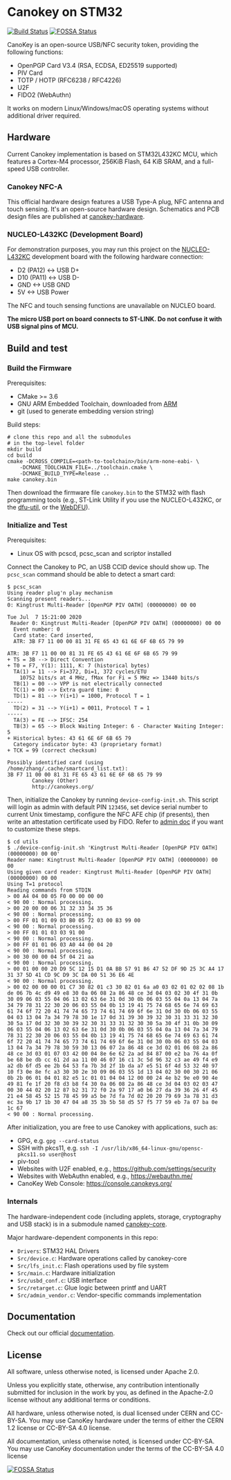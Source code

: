 # Canokey on STM32
[![Build Status](https://travis-ci.com/canokeys/canokey-stm32.svg?branch=master)](https://travis-ci.com/canokeys/canokey-stm32) [![FOSSA Status](https://app.fossa.com/api/projects/git%2Bgithub.com%2Fcanokeys%2Fcanokey-stm32.svg?type=shield)](https://app.fossa.com/projects/git%2Bgithub.com%2Fcanokeys%2Fcanokey-stm32?ref=badge_shield)

CanoKey is an open-source USB/NFC security token, providing the following functions:

- OpenPGP Card V3.4 (RSA, ECDSA, ED25519 supported)
- PIV Card
- TOTP / HOTP (RFC6238 / RFC4226)
- U2F
- FIDO2 (WebAuthn)

It works on modern Linux/Windows/macOS operating systems without additional driver required.

## Hardware

Current Canokey implementation is based on STM32L432KC MCU, which features a Cortex-M4 processor, 256KiB Flash, 64 KiB SRAM, and a full-speed USB controller. 

### Canokey NFC-A

This official hardware design features a USB Type-A plug, NFC antenna and touch sensing. It's an open-source hardware design. Schematics and PCB design files are published at [canokey-hardware](https://github.com/canokeys/canokey-hardware).

### NUCLEO-L432KC (Development Board)
For demonstration purposes, you may run this project on the [NUCLEO-L432KC](https://os.mbed.com/platforms/ST-Nucleo-L432KC/) development board with the following hardware connection:

- D2 (PA12) <-> USB D+
- D10 (PA11) <-> USB D-
- GND <-> USB GND
- 5V <-> USB Power

The NFC and touch sensing functions are unavailable on NUCLEO board.

**The micro USB port on board connects to ST-LINK. Do not confuse it with USB signal pins of MCU.**

## Build and test
### Build the Firmware

Prerequisites:

- CMake >= 3.6
- GNU ARM Embedded Toolchain, downloaded from [ARM](https://developer.arm.com/tools-and-software/open-source-software/developer-tools/gnu-toolchain/gnu-rm/downloads)
- git (used to generate embedding version string)

Build steps:

```shell
# clone this repo and all the submodules
# in the top-level folder
mkdir build
cd build
cmake -DCROSS_COMPILE=<path-to-toolchain>/bin/arm-none-eabi- \
    -DCMAKE_TOOLCHAIN_FILE=../toolchain.cmake \
    -DCMAKE_BUILD_TYPE=Release ..
make canokey.bin
```

Then download the firmware file `canokey.bin` to the STM32 with flash programming tools (e.g., ST-Link Utility if you use the NUCLEO-L432KC, or the [dfu-util](https://github.com/z4yx/dfu-util), or the [WebDFU](https://dfu.canokeys.org)).

### Initialize and Test

Prerequisites:

- Linux OS with pcscd, pcsc_scan and scriptor installed

Connect the Canokey to PC, an USB CCID device should show up. The `pcsc_scan` command should be able to detect a smart card:

```shell
$ pcsc_scan
Using reader plug'n play mechanism
Scanning present readers...
0: Kingtrust Multi-Reader [OpenPGP PIV OATH] (00000000) 00 00
 
Tue Jul  7 15:21:00 2020
 Reader 0: Kingtrust Multi-Reader [OpenPGP PIV OATH] (00000000) 00 00
  Event number: 0
  Card state: Card inserted, 
  ATR: 3B F7 11 00 00 81 31 FE 65 43 61 6E 6F 6B 65 79 99

ATR: 3B F7 11 00 00 81 31 FE 65 43 61 6E 6F 6B 65 79 99
+ TS = 3B --> Direct Convention
+ T0 = F7, Y(1): 1111, K: 7 (historical bytes)
  TA(1) = 11 --> Fi=372, Di=1, 372 cycles/ETU
    10752 bits/s at 4 MHz, fMax for Fi = 5 MHz => 13440 bits/s
  TB(1) = 00 --> VPP is not electrically connected
  TC(1) = 00 --> Extra guard time: 0
  TD(1) = 81 --> Y(i+1) = 1000, Protocol T = 1 
-----
  TD(2) = 31 --> Y(i+1) = 0011, Protocol T = 1 
-----
  TA(3) = FE --> IFSC: 254
  TB(3) = 65 --> Block Waiting Integer: 6 - Character Waiting Integer: 5
+ Historical bytes: 43 61 6E 6F 6B 65 79
  Category indicator byte: 43 (proprietary format)
+ TCK = 99 (correct checksum)

Possibly identified card (using /home/zhang/.cache/smartcard_list.txt):
3B F7 11 00 00 81 31 FE 65 43 61 6E 6F 6B 65 79 99
        Canokey (Other)
        http://canokeys.org/
```

Then, initialize the Canokey by running `device-config-init.sh`. This script will login as admin with default PIN `123456`, set device serial number to current Unix timestamp, configure the NFC AFE chip (if presents), then write an attestation certificate used by FIDO. Refer to [admin doc](https://doc.canokeys.org/development/protocols/admin/) if you want to customize these steps.

```shell
$ cd utils
$ ./device-config-init.sh 'Kingtrust Multi-Reader [OpenPGP PIV OATH] (00000000) 00 00'
Reader name: Kingtrust Multi-Reader [OpenPGP PIV OATH] (00000000) 00 00
Using given card reader: Kingtrust Multi-Reader [OpenPGP PIV OATH] (00000000) 00 00
Using T=1 protocol
Reading commands from STDIN
> 00 A4 04 00 05 F0 00 00 00 00 
< 90 00 : Normal processing.
> 00 20 00 00 06 31 32 33 34 35 36 
< 90 00 : Normal processing.
> 00 FF 01 01 09 03 B0 05 72 03 00 B3 99 00 
< 90 00 : Normal processing.
> 00 FF 01 01 03 03 91 00 
< 90 00 : Normal processing.
> 00 FF 01 01 06 03 A0 44 00 04 20 
< 90 00 : Normal processing.
> 00 30 00 00 04 5f 04 21 aa 
< 90 00 : Normal processing.
> 00 01 00 00 20 D9 5C 12 15 D1 0A BB 57 91 B6 47 52 DF 9D 25 3C A4 17 31 37 5D 41 CD 9C D9 3C DA 00 51 36 E6 4E 
< 90 00 : Normal processing.
> 00 02 00 00 00 01 C7 30 82 01 c3 30 82 01 6a a0 03 02 01 02 02 08 1b de 06 7b 4c d9 49 e8 30 0a 06 08 2a 86 48 ce 3d 04 03 02 30 4f 31 0b 30 09 06 03 55 04 06 13 02 63 6e 31 0d 30 0b 06 03 55 04 0a 13 04 7a 34 79 78 31 22 30 20 06 03 55 04 0b 13 19 41 75 74 68 65 6e 74 69 63 61 74 6f 72 20 41 74 74 65 73 74 61 74 69 6f 6e 31 0d 30 0b 06 03 55 04 03 13 04 7a 34 79 78 30 1e 17 0d 31 39 30 39 32 30 31 33 31 32 30 30 5a 17 0d 32 30 30 39 32 30 31 33 31 32 30 30 5a 30 4f 31 0b 30 09 06 03 55 04 06 13 02 63 6e 31 0d 30 0b 06 03 55 04 0a 13 04 7a 34 79 78 31 22 30 20 06 03 55 04 0b 13 19 41 75 74 68 65 6e 74 69 63 61 74 6f 72 20 41 74 74 65 73 74 61 74 69 6f 6e 31 0d 30 0b 06 03 55 04 03 13 04 7a 34 79 78 30 59 30 13 06 07 2a 86 48 ce 3d 02 01 06 08 2a 86 48 ce 3d 03 01 07 03 42 00 04 8e 6e 62 2a ad 84 87 00 e2 ba 76 4a 0f be 68 be db cc 61 2d aa 11 00 46 07 16 c1 3c 5d 96 32 c3 ae 49 f4 e9 a2 db 6f d5 ee 2b 64 53 fa 7b 3d 2f 1b da a7 e5 51 6f 4d 53 32 40 97 10 f3 0e 8e fc a3 30 30 2e 30 09 06 03 55 1d 13 04 02 30 00 30 21 06 0b 2b 06 01 04 01 82 e5 1c 01 01 04 04 12 00 00 24 4e b2 9e e0 90 4e 49 81 fe 1f 20 f8 d3 b8 f4 30 0a 06 08 2a 86 48 ce 3d 04 03 02 03 47 00 30 44 02 20 12 87 b2 31 72 f0 2a 97 17 a0 b6 27 da 39 36 26 4f 45 21 e4 58 45 52 15 78 45 99 a5 be 7d fa 7d 02 20 20 79 69 3a 78 31 d3 ec 3a 9b 17 1b 30 47 04 a8 35 3b 5b 58 d5 57 f5 77 59 eb 7a 07 ba 0e 1c 67 
< 90 00 : Normal processing.
```

After initialization, you are free to use Canokey with applications, such as:

- GPG, e.g. `gpg --card-status`
- SSH with pkcs11, e.g. `ssh -I /usr/lib/x86_64-linux-gnu/opensc-pkcs11.so user@host`
- piv-tool
- Websites with U2F enabled, e.g., https://github.com/settings/security
- Websites with WebAuthn enabled, e.g., https://webauthn.me/
- CanoKey Web Console: https://console.canokeys.org/

### Internals

The hardware-independent code (including applets, storage, cryptography and USB stack) is in a submodule named [canokey-core](https://github.com/canokeys/canokey-core).

Major hardware-dependent components in this repo:

- `Drivers`: STM32 HAL Drivers
- `Src/device.c`: Hardware operations called by canokey-core
- `Src/lfs_init.c`: Flash operations used by file system
- `Src/main.c`: Hardware initialization
- `Src/usbd_conf.c`: USB interface
- `Src/retarget.c`: Glue logic between printf and UART
- `Src/admin_vendor.c`: Vendor-specific commands implementation

## Documentation

Check out our official [documentation](https://doc.canokeys.org).

## License

All software, unless otherwise noted, is licensed under Apache 2.0.

Unless you explicitly state, otherwise, any contribution intentionally submitted for inclusion in the work by you, as defined in the Apache-2.0 license without any additional terms or conditions.

All hardware, unless otherwise noted, is dual licensed under CERN and CC-BY-SA. You may use CanoKey hardware under the terms of either the CERN 1.2 license or CC-BY-SA 4.0 license.

All documentation, unless otherwise noted, is licensed under CC-BY-SA. You may use CanoKey documentation under the terms of the CC-BY-SA 4.0 license

[![FOSSA Status](https://app.fossa.com/api/projects/git%2Bgithub.com%2Fcanokeys%2Fcanokey-stm32.svg?type=large)](https://app.fossa.com/projects/git%2Bgithub.com%2Fcanokeys%2Fcanokey-stm32?ref=badge_large)
